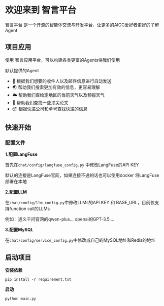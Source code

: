 # 欢迎来到 智言平台

智言平台 是一个开源的智能体交流与开发平台，让更多的AIGC爱好者更好的了解Agent

## 项目应用

使用 智言应用平台，可以构建各类更富的Agents供我们使用

默认提供的Agent

- 📧 根据我们想要的收件人以及邮件信息进行自动发送
- 🌏 帮助我们搜索更加有效的信息，更容易理解
- 🌥️ 帮助我们查给定地区的当前天气以及预报天气
- 📃 帮助我们查找一些顶尖论文
- 📦 根据快递公司和单号查找快递的信息

## 快速开始

### 配置文件

**1.配置LangFuse**

首先在`chat/config/langfuse_config.py` 中修改LangFuse的API KEY

默认的连接是LangFuse官网，如果连接不通的话也可以使用docker 将LangFuse部署在本地

**2.配置LLM**

在`chat/config/llm_config.py`中修改LLMs的API KEY 和 BASE_URL，目前仅支持function call的LLMs

例如：通义千问官网的qwen-plus...  openai的GPT-3.5....

**3.配置MySQL**

在`chat/config/service_config.py`中修改成自己的MySQL地址和Redis的地址

## 启动项目

**安装依赖**

`pip install -r requirement.txt`

**启动**

```
python main.py
```

